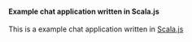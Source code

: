 #### Example chat application written in Scala.js

This is a example chat application written in [Scala.js](https://github.com/lampepfl/scala-js)
